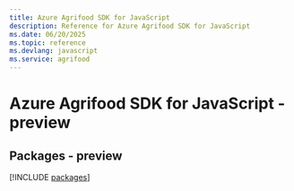 ```yaml
---
title: Azure Agrifood SDK for JavaScript
description: Reference for Azure Agrifood SDK for JavaScript
ms.date: 06/20/2025
ms.topic: reference
ms.devlang: javascript
ms.service: agrifood
---
```

# Azure Agrifood SDK for JavaScript - preview
## Packages - preview
[!INCLUDE [packages](agrifood-index.md)]